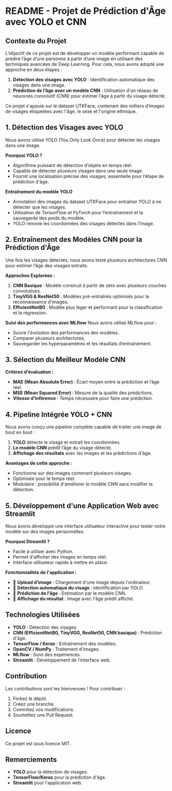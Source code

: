 # README - Projet de Prédiction d'Âge avec YOLO et CNN

## Contexte du Projet
L’objectif de ce projet est de développer un modèle performant capable de prédire l’âge d’une personne à partir d’une image en utilisant des techniques avancées de Deep Learning. Pour cela, nous avons adopté une approche en deux étapes :

1. **Détection des visages avec YOLO** : Identification automatique des visages dans une image.
2. **Prédiction de l’âge avec un modèle CNN** : Utilisation d'un réseau de neurones convolutif (CNN) pour estimer l’âge à partir du visage détecté.

Ce projet s'appuie sur le dataset UTKFace, contenant des milliers d’images de visages étiquetées avec l'âge, le sexe et l'origine ethnique.

## 1. Détection des Visages avec YOLO
Nous avons utilisé YOLO (You Only Look Once) pour détecter les visages dans une image.

**Pourquoi YOLO ?**
- Algorithme puissant de détection d’objets en temps réel.
- Capable de détecter plusieurs visages dans une seule image.
- Fournit une localisation précise des visages, essentielle pour l’étape de prédiction d'âge.

**Entraînement du modèle YOLO**
- Annotation des images du dataset UTKFace pour entraîner YOLO à ne détecter que les visages.
- Utilisation de TensorFlow et PyTorch pour l’entraînement et la sauvegarde des poids du modèle.
- YOLO renvoie les coordonnées des visages détectés dans l’image.

## 2. Entraînement des Modèles CNN pour la Prédiction d'Âge
Une fois les visages détectés, nous avons testé plusieurs architectures CNN pour estimer l’âge des visages extraits.

**Approches Explorées :**
1. **CNN Basique** : Modèle construit à partir de zéro avec plusieurs couches convolutives.
2. **TinyVGG & ResNet50** : Modèles pré-entraînés optimisés pour la reconnaissance d’images.
3. **EfficientNetB0** : Modèle plus léger et performant pour la classification et la régression.

**Suivi des performances avec MLflow**
Nous avons utilisé MLflow pour :
- Suivre l'évolution des performances des modèles.
- Comparer plusieurs architectures.
- Sauvegarder les hyperparamètres et les résultats d’entraînement.

## 3. Sélection du Meilleur Modèle CNN
**Critères d’évaluation :**
- **MAE (Mean Absolute Error)** : Écart moyen entre la prédiction et l’âge réel.
- **MSE (Mean Squared Error)** : Mesure de la qualité des prédictions.
- **Vitesse d’inférence** : Temps nécessaire pour faire une prédiction.


## 4. Pipeline Intégrée YOLO + CNN
Nous avons conçu une pipeline complète capable de traiter une image de bout en bout :

1. **YOLO** détecte le visage et extrait les coordonnées.
2. **Le modèle CNN** prédit l’âge du visage détecté.
3. **Affichage des résultats** avec les images et les prédictions d'âge.

**Avantages de cette approche :**
- Fonctionne sur des images contenant plusieurs visages.
- Optimisée pour le temps réel.
- Modulaire : possibilité d'améliorer le modèle CNN sans modifier la détection.

## 5. Développement d'une Application Web avec Streamlit
Nous avons développé une interface utilisateur interactive pour tester notre modèle sur des images personnelles.

**Pourquoi Streamlit ?**
- Facile à utiliser avec Python.
- Permet d'afficher des images en temps réel.
- Interface utilisateur rapide à mettre en place.

**Fonctionnalités de l'application :**
- 📌 **Upload d’image** : Chargement d'une image depuis l'ordinateur.
- 📌 **Détection automatique du visage** : Identification par YOLO.
- 📌 **Prédiction de l’âge** : Estimation par le modèle CNN.
- 📌 **Affichage du résultat** : Image avec l'âge prédit affiché.

## Technologies Utilisées
- **YOLO** : Détection des visages.
- **CNN (EfficientNetB0, TinyVGG, ResNet50, CNN basique)** : Prédiction d'âge.
- **TensorFlow / Keras** : Entraînement des modèles.
- **OpenCV / NumPy** : Traitement d'images.
- **MLflow** : Suivi des expériences.
- **Streamlit** : Développement de l’interface web.



## Contribution
Les contributions sont les bienvenues ! Pour contribuer :
1. Forkez le dépôt.
2. Créez une branche.
3. Commitez vos modifications.
4. Soumettez une Pull Request.

## Licence
Ce projet est sous licence MIT.

## Remerciements
- **YOLO** pour la détection de visages.
- **TensorFlow/Keras** pour la prédiction d'âge.
- **Streamlit** pour l'application web.

